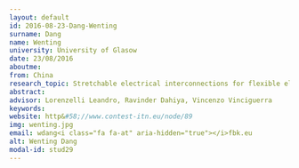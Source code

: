 ```yaml
---
layout: default 
id: 2016-08-23-Dang-Wenting
surname: Dang
name: Wenting
university: University of Glasow
date: 23/08/2016
aboutme: 
from: China
research_topic: Stretchable electrical interconnections for flexible electronics
abstract: 
advisor: Lorenzelli Leandro, Ravinder Dahiya, Vincenzo Vinciguerra
keywords: 
website: http&#58;//www.contest-itn.eu/node/89
img: wenting.jpg
email: wdang<i class="fa fa-at" aria-hidden="true"></i>fbk.eu
alt: Wenting Dang
modal-id: stud29
---
```

